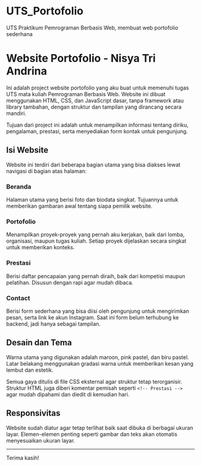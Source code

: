 # UTS_Portofolio
UTS Praktikum Pemrograman Berbasis Web, membuat web portofolio sederhana

# Website Portofolio - Nisya Tri Andrina

Ini adalah project website portofolio yang aku buat untuk memenuhi tugas UTS mata kuliah Pemrograman Berbasis Web. Website ini dibuat menggunakan HTML, CSS, dan JavaScript dasar, tanpa framework atau library tambahan, dengan struktur dan tampilan yang dirancang secara mandiri.

Tujuan dari project ini adalah untuk menampilkan informasi tentang diriku, pengalaman, prestasi, serta menyediakan form kontak untuk pengunjung.

## Isi Website

Website ini terdiri dari beberapa bagian utama yang bisa diakses lewat navigasi di bagian atas halaman:

### Beranda
Halaman utama yang berisi foto dan biodata singkat. Tujuannya untuk memberikan gambaran awal tentang siapa pemilik website.

### Portofolio
Menampilkan proyek-proyek yang pernah aku kerjakan, baik dari lomba, organisasi, maupun tugas kuliah. Setiap proyek dijelaskan secara singkat untuk memberikan konteks.

### Prestasi
Berisi daftar pencapaian yang pernah diraih, baik dari kompetisi maupun pelatihan. Disusun dengan rapi agar mudah dibaca.

### Contact
Berisi form sederhana yang bisa diisi oleh pengunjung untuk mengirimkan pesan, serta link ke akun Instagram. Saat ini form belum terhubung ke backend, jadi hanya sebagai tampilan.

## Desain dan Tema

Warna utama yang digunakan adalah maroon, pink pastel, dan biru pastel. Latar belakang menggunakan gradasi warna untuk memberikan kesan yang lembut dan estetik.

Semua gaya ditulis di file CSS eksternal agar struktur tetap terorganisir. Struktur HTML juga diberi komentar pemisah seperti `<!-- Prestasi -->` agar mudah dipahami dan diedit di kemudian hari.

## Responsivitas

Website sudah diatur agar tetap terlihat baik saat dibuka di berbagai ukuran layar. Elemen-elemen penting seperti gambar dan teks akan otomatis menyesuaikan ukuran layar.

---

Terima kasih!
